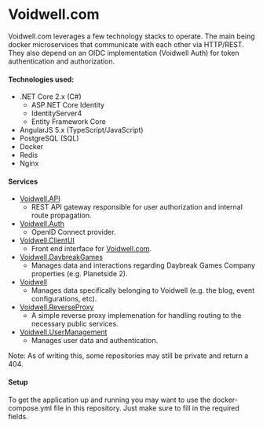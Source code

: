 # Voidwell.com

Voidwell.com leverages a few technology stacks to operate. The main being docker microservices that communicate with each other via HTTP/REST. They also depend on an OIDC implementation (Voidwell Auth) for token authentication and authorization.

#### Technologies used:

* .NET Core 2.x (C#)
  * ASP.NET Core Identity
  * IdentityServer4
  * Entity Framework Core
* AngularJS 5.x (TypeScript/JavaScript)
* PostgreSQL (SQL)
* Docker
* Redis
* Nginx

#### Services

* [Voidwell.API](https://github.com/Lampjaw/Voidwell.API)
  * REST API gateway responsible for user authorization and internal route propagation.
* [Voidwell.Auth](https://github.com/Lampjaw/Voidwell.Auth)
  * OpenID Connect provider.
* [Voidwell.ClientUI](https://github.com/Lampjaw/Voidwell.ClientUI)
  * Front end interface for [Voidwell.com](https://voidwell.com).
* [Voidwell.DaybreakGames](https://github.com/Lampjaw/Voidwell.DaybreakGames)
  * Manages data and interactions regarding Daybreak Games Company properties (e.g. Planetside 2).
* [Voidwell](https://github.com/Lampjaw/Voidwell)
  * Manages data specifically belonging to Voidwell (e.g. the blog, event configurations, etc).
* [Voidwell.ReverseProxy](https://github.com/Lampjaw/Voidwell.ReverseProxy)
  * A simple reverse proxy implemenation for handling routing to the necessary public services.
* [Voidwell.UserManagement](https://github.com/Lampjaw/Voidwell.UserManagement)
  * Manages user data and authentication.
  
Note: As of writing this, some repositories may still be private and return a 404.
  
#### Setup
To get the application up and running you may want to use the docker-compose.yml file in this repository. Just make sure to fill in the required fields.
